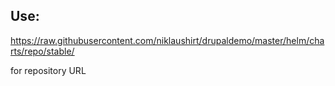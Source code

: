 ## Use:
https://raw.githubusercontent.com/niklaushirt/drupaldemo/master/helm/charts/repo/stable/


for repository URL
